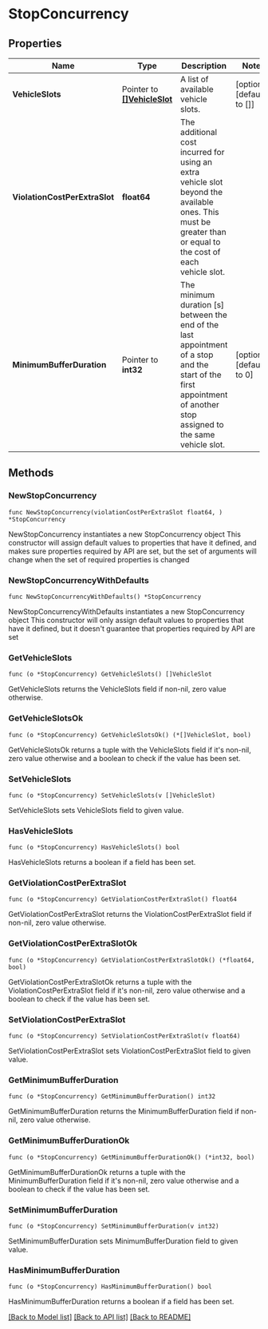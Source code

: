 # StopConcurrency

## Properties

Name | Type | Description | Notes
------------ | ------------- | ------------- | -------------
**VehicleSlots** | Pointer to [**[]VehicleSlot**](VehicleSlot.md) | A list of available vehicle slots. | [optional] [default to []]
**ViolationCostPerExtraSlot** | **float64** | The additional cost incurred for using an extra vehicle slot beyond the available ones. This must be greater than or equal to the cost of each vehicle slot. | 
**MinimumBufferDuration** | Pointer to **int32** | The minimum duration [s] between the end of the last appointment of a stop and the start of the first appointment of another stop assigned to the same vehicle slot. | [optional] [default to 0]

## Methods

### NewStopConcurrency

`func NewStopConcurrency(violationCostPerExtraSlot float64, ) *StopConcurrency`

NewStopConcurrency instantiates a new StopConcurrency object
This constructor will assign default values to properties that have it defined,
and makes sure properties required by API are set, but the set of arguments
will change when the set of required properties is changed

### NewStopConcurrencyWithDefaults

`func NewStopConcurrencyWithDefaults() *StopConcurrency`

NewStopConcurrencyWithDefaults instantiates a new StopConcurrency object
This constructor will only assign default values to properties that have it defined,
but it doesn't guarantee that properties required by API are set

### GetVehicleSlots

`func (o *StopConcurrency) GetVehicleSlots() []VehicleSlot`

GetVehicleSlots returns the VehicleSlots field if non-nil, zero value otherwise.

### GetVehicleSlotsOk

`func (o *StopConcurrency) GetVehicleSlotsOk() (*[]VehicleSlot, bool)`

GetVehicleSlotsOk returns a tuple with the VehicleSlots field if it's non-nil, zero value otherwise
and a boolean to check if the value has been set.

### SetVehicleSlots

`func (o *StopConcurrency) SetVehicleSlots(v []VehicleSlot)`

SetVehicleSlots sets VehicleSlots field to given value.

### HasVehicleSlots

`func (o *StopConcurrency) HasVehicleSlots() bool`

HasVehicleSlots returns a boolean if a field has been set.

### GetViolationCostPerExtraSlot

`func (o *StopConcurrency) GetViolationCostPerExtraSlot() float64`

GetViolationCostPerExtraSlot returns the ViolationCostPerExtraSlot field if non-nil, zero value otherwise.

### GetViolationCostPerExtraSlotOk

`func (o *StopConcurrency) GetViolationCostPerExtraSlotOk() (*float64, bool)`

GetViolationCostPerExtraSlotOk returns a tuple with the ViolationCostPerExtraSlot field if it's non-nil, zero value otherwise
and a boolean to check if the value has been set.

### SetViolationCostPerExtraSlot

`func (o *StopConcurrency) SetViolationCostPerExtraSlot(v float64)`

SetViolationCostPerExtraSlot sets ViolationCostPerExtraSlot field to given value.


### GetMinimumBufferDuration

`func (o *StopConcurrency) GetMinimumBufferDuration() int32`

GetMinimumBufferDuration returns the MinimumBufferDuration field if non-nil, zero value otherwise.

### GetMinimumBufferDurationOk

`func (o *StopConcurrency) GetMinimumBufferDurationOk() (*int32, bool)`

GetMinimumBufferDurationOk returns a tuple with the MinimumBufferDuration field if it's non-nil, zero value otherwise
and a boolean to check if the value has been set.

### SetMinimumBufferDuration

`func (o *StopConcurrency) SetMinimumBufferDuration(v int32)`

SetMinimumBufferDuration sets MinimumBufferDuration field to given value.

### HasMinimumBufferDuration

`func (o *StopConcurrency) HasMinimumBufferDuration() bool`

HasMinimumBufferDuration returns a boolean if a field has been set.


[[Back to Model list]](../README.md#documentation-for-models) [[Back to API list]](../README.md#documentation-for-api-endpoints) [[Back to README]](../README.md)


